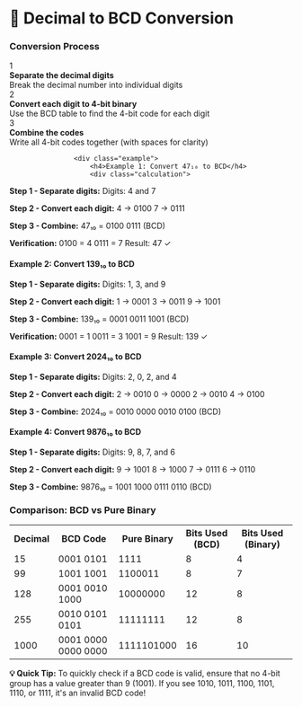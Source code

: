 # 📝 Decimal to BCD Conversion

<div id="encoding" class="section">
    <div class="module">
            <h3>Conversion Process</h3>
                <div class="steps">
                    <div class="step">
                        <div class="step-number">1</div>
                        <div class="step-content">
                            <strong>Separate the decimal digits</strong><br>
                                Break the decimal number into individual digits
                            </div>
                        </div>
                        <div class="step">
                            <div class="step-number">2</div>
                            <div class="step-content">
                                <strong>Convert each digit to 4-bit binary</strong><br>
                                Use the BCD table to find the 4-bit code for each digit
                            </div>
                        </div>
                        <div class="step">
                            <div class="step-number">3</div>
                            <div class="step-content">
                                <strong>Combine the codes</strong><br>
                                Write all 4-bit codes together (with spaces for clarity)
                            </div>
                        </div>
                    </div>
                    
                    <div class="example">
                        <h4>Example 1: Convert 47₁₀ to BCD</h4>
                        <div class="calculation">
<strong>Step 1 - Separate digits:</strong>
Digits: 4 and 7

<strong>Step 2 - Convert each digit:</strong>
4 → 0100
7 → 0111

<strong>Step 3 - Combine:</strong>
47₁₀ = 0100 0111 (BCD)

<strong>Verification:</strong>
0100 = 4
0111 = 7
Result: 47 ✓
                        </div>
                    </div>
<div class="example">
                        <h4>Example 2: Convert 139₁₀ to BCD</h4>
                        <div class="calculation">
<strong>Step 1 - Separate digits:</strong>
Digits: 1, 3, and 9

<strong>Step 2 - Convert each digit:</strong>
1 → 0001
3 → 0011
9 → 1001

<strong>Step 3 - Combine:</strong>
139₁₀ = 0001 0011 1001 (BCD)

<strong>Verification:</strong>
0001 = 1
0011 = 3
1001 = 9
Result: 139 ✓
                        </div>
                    </div>
                    
<div class="example">
                        <h4>Example 3: Convert 2024₁₀ to BCD</h4>
                        <div class="calculation">
<strong>Step 1 - Separate digits:</strong>
Digits: 2, 0, 2, and 4

<strong>Step 2 - Convert each digit:</strong>
2 → 0010
0 → 0000
2 → 0010
4 → 0100

<strong>Step 3 - Combine:</strong>
2024₁₀ = 0010 0000 0010 0100 (BCD)
                        </div>
                    </div>
                    
<div class="example">
                        <h4>Example 4: Convert 9876₁₀ to BCD</h4>
                        <div class="calculation">
<strong>Step 1 - Separate digits:</strong>
Digits: 9, 8, 7, and 6

<strong>Step 2 - Convert each digit:</strong>
9 → 1001
8 → 1000
7 → 0111
6 → 0110

<strong>Step 3 - Combine:</strong>
9876₁₀ = 1001 1000 0111 0110 (BCD)
                        </div>
                    </div>
                    
<h3>Comparison: BCD vs Pure Binary</h3>
                    <table class="comparison-table">
                        <tr>
                            <th>Decimal</th>
                            <th>BCD Code</th>
                            <th>Pure Binary</th>
                            <th>Bits Used (BCD)</th>
                            <th>Bits Used (Binary)</th>
                        </tr>
                        <tr>
                            <td>15</td>
                            <td>0001 0101</td>
                            <td>1111</td>
                            <td>8</td>
                            <td>4</td>
                        </tr>
                        <tr>
                            <td>99</td>
                            <td>1001 1001</td>
                            <td>1100011</td>
                            <td>8</td>
                            <td>7</td>
                        </tr>
                        <tr>
                            <td>128</td>
                            <td>0001 0010 1000</td>
                            <td>10000000</td>
                            <td>12</td>
                            <td>8</td>
                        </tr>
                        <tr>
                            <td>255</td>
                            <td>0010 0101 0101</td>
                            <td>11111111</td>
                            <td>12</td>
                            <td>8</td>
                        </tr>
                        <tr>
                            <td>1000</td>
                            <td>0001 0000 0000 0000</td>
                            <td>1111101000</td>
                            <td>16</td>
                            <td>10</td>
                        </tr>
                    </table>
                    
<div class="note">
                        <strong>💡 Quick Tip:</strong> To quickly check if a BCD code is valid, ensure that no 4-bit group has a value greater than 9 (1001). If you see 1010, 1011, 1100, 1101, 1110, or 1111, it's an invalid BCD code!
                    </div>
                </div>
            </div>